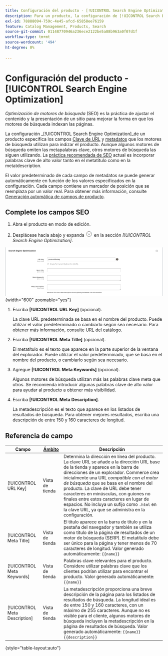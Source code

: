 ```yaml
---
title: Configuración del producto - [!UICONTROL Search Engine Optimization]
description: Para un producto, la configuración de [!UICONTROL Search Engine Optimization] establece la clave de URL y los metadatos que utilizan los motores de búsqueda para indexar el producto.
exl-id: 78888094-759c-4e45-afcd-65858ee76159
feature: Catalog Management, Products, Search
source-git-commit: 01148770946a236ece2122be5a88b963a0f07d1f
workflow-type: tm+mt
source-wordcount: '494'
ht-degree: 0%

---
```


# Configuración del producto - [!UICONTROL Search Engine Optimization]

_Optimización de motores de búsqueda_ (SEO) es la práctica de ajustar el contenido y la presentación de un sitio para mejorar la forma en que los motores de búsqueda indexan las páginas.

La configuración _[!UICONTROL Search Engine Optimization]_de un producto especifica los campos [Clave de URL](catalog-urls.md) y [metadatos](../merchandising-promotions/meta-data.md) que los motores de búsqueda utilizan para indizar el producto. Aunque algunos motores de búsqueda omiten las metapalabras clave, otros motores de búsqueda las siguen utilizando. La [práctica recomendada de SEO](../merchandising-promotions/seo-overview.md) actual es incorporar palabras clave de alto valor tanto en el metatítulo como en la metatdescription.

El valor predeterminado de cada campo de metadatos se puede generar automáticamente en función de los valores especificados en la configuración. Cada campo contiene un marcador de posición que se reemplaza por un valor real. Para obtener más información, consulte [Generación automática de campos de producto](../configuration-reference/catalog/catalog.md#uicontrol-product-fields-auto-generation).

## Complete los campos SEO

1. Abra el producto en modo de edición.

1. Desplácese hacia abajo y expanda ![Selector de expansión](../assets/icon-display-expand.png) en la sección _[!UICONTROL Search Engine Optimization]_.

![Optimización del motor de búsqueda](./assets/product-search-engine-optimization.png){width="600" zoomable="yes"}


1. Escriba **[!UICONTROL URL Key]** (opcional).

   La clave URL predeterminada se basa en el nombre del producto. Puede utilizar el valor predeterminado o cambiarlo según sea necesario. Para obtener más información, consulte [URL del catálogo](catalog-urls.md).

1. Escriba **[!UICONTROL Meta Title]** (opcional).

   El metatítulo es el texto que aparece en la parte superior de la ventana del explorador. Puede utilizar el valor predeterminado, que se basa en el nombre del producto, o cambiarlo según sea necesario.

1. Agregue **[!UICONTROL Meta Keywords]** (opcional).

   Algunos motores de búsqueda utilizan más las palabras clave meta que otros. Se recomienda introducir algunas palabras clave de alto valor para ayudar al producto a obtener más visibilidad.

1. Escriba **[!UICONTROL Meta Description]**.

   La metadescripción es el texto que aparece en los listados de resultados de búsqueda. Para obtener mejores resultados, escriba una descripción de entre 150 y 160 caracteres de longitud.

## Referencia de campo

| Campo | [Ámbito](../getting-started/websites-stores-views.md#scope-settings) | Descripción |
|--- |--- |------------------|
| [!UICONTROL URL Key] | Vista de tienda | Determina la dirección en línea del producto. La clave URL se añade a la dirección URL base de la tienda y aparece en la barra de direcciones de un explorador. Commerce crea inicialmente una URL _compatible con el motor de búsqueda_ que se basa en el nombre del producto. La clave de URL debe tener caracteres en minúsculas, con guiones no finales entre estos caracteres en lugar de espacios. No incluya un sufijo como `.html` en la clave URL, ya que se administra en la configuración. |
| [!UICONTROL Meta Title] | Vista de tienda | El título aparece en la barra de título y en la pestaña del navegador y también se utiliza como título de la página de resultados de un motor de búsqueda (SERP). El metatítulo debe ser único para la página y tener menos de 70 caracteres de longitud. Valor generado automáticamente: `{{name}}` |
| [!UICONTROL Meta Keywords] | Vista de tienda | Palabras clave relevantes para el producto. Considere utilizar palabras clave que los clientes podrían utilizar para encontrar el producto. Valor generado automáticamente: `{{name}}` |
| [!UICONTROL Meta Description] | Vista de tienda | La metadescripción proporciona una breve descripción de la página para los listados de resultados de búsqueda. La longitud ideal es de entre 150 y 160 caracteres, con un máximo de 255 caracteres. Aunque no es visible para el cliente, algunos motores de búsqueda incluyen la metadescripción en la página de resultados de búsqueda. Valor generado automáticamente: `{{name}} {{description}}` |

{style="table-layout:auto"}
